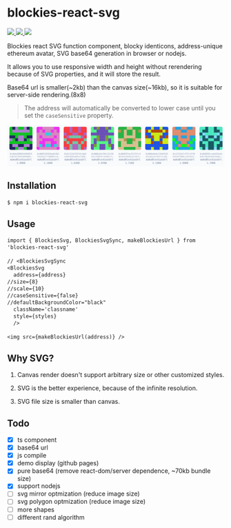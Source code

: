 # blockies-react-svg

<p >
  <a href="https://www.npmjs.com/package/blockies-react-svg" target="_blank">
    <img src="https://img.shields.io/npm/v/blockies-react-svg" />
  </a>
  <a href="https://www.npmjs.com/package/blockies-react-svg" target="_blank">
    <img src="https://img.shields.io/npm/dm/blockies-react-svg.svg" />
  </a>
    <a href="https://github.com/YYsuni/blockies-react-svg/blob/main/LICENSE" target="_blank">
    <img src="https://img.shields.io/npm/l/blockies-react-svg.svg">
  </a>
</p>

Blockies react SVG function component, blocky identicons, address-unique ethereum avatar, SVG base64 generation in browser or nodejs.

It allows you to use responsive width and height without rerendering because of SVG properties, and it will store the result.


Base64 url is smaller(~2kb) than the canvas size(~16kb), so it is suitable for server-side rendering.(8x8)

> The address will automatically be converted to lower case until you set the `caseSensitive` property.

![Sample of generated blockies](sample.png "Blockies")



## Installation

```bash
$ npm i blockies-react-svg
```

## Usage


```tsx
import { BlockiesSvg, BlockiesSvgSync, makeBlockiesUrl } from 'blockies-react-svg'

// <BlockiesSvgSync 
<BlockiesSvg 
  address={address}
//size={8}
//scale={10}
//caseSensitive={false}
//defaultBackgroundColor="black"
  className='classname'
  style={styles} 
  />

<img src={makeBlockiesUrl(address)} />

```


## Why SVG?

1. Canvas render doesn't support arbitrary size or other customized styles.

2. SVG is the better experience, because of the infinite resolution.

3. SVG file size is smaller than canvas.


## Todo
- [x] ts component
- [x] base64 url
- [x] js compile
- [x] demo display (github pages)
- [x] pure base64 (remove react-dom/server dependence, ~70kb bundle size)
- [x] support nodejs
- [ ] svg mirror optmization (reduce image size)
- [ ] svg polygon optmization (reduce image size)
- [ ] more shapes
- [ ] different rand algorithm